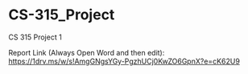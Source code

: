 # CS-315_Project
CS 315 Project 1

Report Link (Always Open Word and then edit): https://1drv.ms/w/s!AmgGNgsYGy-PgzhUCj0KwZO6GpnX?e=cK62U9


